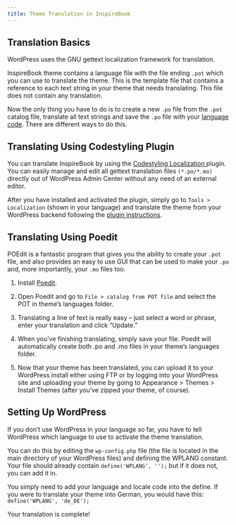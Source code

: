 ```yaml
---
title: Theme Translation in InspireBook
---
```



## Translation Basics
WordPress uses the GNU gettext localization framework for translation.

InspireBook theme contains a language file with the file ending `.pot` which you can use to translate the theme. This is the template file that contains a reference to each text string in your theme that needs translating. This file does not contain any translation.

Now the only thing you have to do is to create a new `.po` file from the `.pot` catalog file, translate all text strings and save the `.po` file with your <a href="http://codex.wordpress.org/WordPress_in_Your_Language" target="_blank">language code</a>. There are different ways to do this.

## Translating Using Codestyling Plugin
You can translate InspireBook by using the <a href="http://wordpress.org/extend/plugins/codestyling-localization/" target="_blank">Codestyling Localization </a> plugin. You can easily manage and edit all gettext translation files `(*.po/*.mo)` directly out of WordPress Admin Center without any need of an external editor.

After you have installed and activated the plugin, simply go to `Tools > Localization` (shown in your language) and translate the theme from your WordPress backend following the <a href="http://www.code-styling.de/english/development/wordpress-plugin-codestyling-localization-en" target="_blank">plugin instructions</a>.

## Translating Using Poedit
POEdit is a fantastic program that gives you the ability to create your `.pot` file, and also provides an easy to use GUI that can be used to make your `.po` and, more importantly, your `.mo` files too.

1. Install <a title="Poedit downloads" href="http://www.poedit.net/download.php" target="_blank">Poedit</a>.

2. Open Poedit and go to `File > catalog from POT file` and select the POT in theme’s languages folder.

3. Translating a line of text is really easy – just select a word or phrase, enter your translation and click “Update.”

4. When you’ve finishing translating, simply save your file. Poedit will automatically create both .po and .mo files in your theme’s languages folder.

5. Now that your theme has been translated, you can upload it to your WordPress install either using FTP or by logging into your WordPress site and uploading your theme by going to Appearance > Themes > Install Themes (after you’ve zipped your theme, of course).

## Setting Up WordPress
If you don’t use WordPress in your language so far, you have to tell WordPress which language to use to activate the theme translation.

You can do this by editing the `wp-config.php` file (the file is located in the main directory of your WordPress files) and defining the WPLANG constant. Your file should already contain `define('WPLANG', '');` but if it does not, you can add it in.

You simply need to add your language and locale code into the define. If you were to translate your theme into German, you would have this:
`define('WPLANG', 'de_DE');`

Your translation is complete!